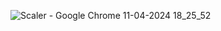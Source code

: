 ![Scaler - Google Chrome 11-04-2024 18_25_52](https://github.com/mesumitsingh/30-days-of-linked-lists-and-arrays-by-Scaler/assets/144142094/75b97068-199f-46ab-8628-579f644ed80f)
